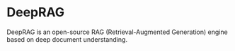 # DeepRAG
DeepRAG is an open-source RAG (Retrieval-Augmented Generation) engine based on deep document understanding.
